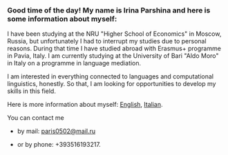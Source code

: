 ### Good time of the day! My name is Irina Parshina and here is some information about myself:

I have been studying at the NRU "Higher School of Economics" in Moscow, Russia, but unfortunately I had to interrupt my studies due to personal reasons. During that time I have studied abroad with Erasmus+ programme in Pavia, Italy. I am currently studying at the University of Bari "Aldo Moro" in Italy on a programme in language mediation.

I am interested in everything connected to languages and computational linguistics, honestly. So that, I am looking for opportunities to develop my skills in this field.

Here is more information about myself: [English](/cv_eng.md), [Italian](/cv_it.md).

You can contact me

* by mail: paris0502@mail.ru

* or by phone: +393516193217.
